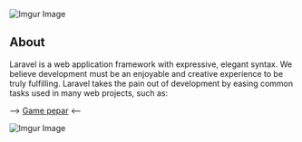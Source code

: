 ![Imgur Image](http://i.imgur.com/3SqZpCN.jpg)


## About 

Laravel is a web application framework with expressive, elegant syntax. We believe development must be an enjoyable and creative experience to be truly fulfilling. Laravel takes the pain out of development by easing common tasks used in many web projects, such as:

--> [Game pepar](https://medium.com/@didakoo/jungle-game-pepar-afd5fb84f18e) <--


![Imgur Image](http://i.imgur.com/fj8XkoO.jpg)
